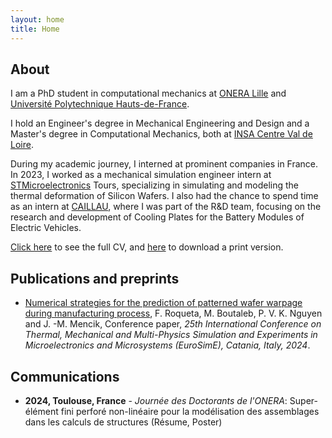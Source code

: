 ```yaml
---
layout: home
title: Home
---
```


## About

I am a PhD student in computational mechanics at [ONERA Lille](https://www.onera.fr/fr) and [Université Polytechnique Hauts-de-France](https://www.uphf.fr/).

I hold an Engineer's degree in Mechanical Engineering and Design and a Master's degree in Computational Mechanics, both at [INSA Centre Val de Loire](https://insa-centrevaldeloire.fr/fr/).

During my academic journey, I interned at prominent companies in France. In 2023, I worked as a mechanical simulation engineer intern at [STMicroelectronics](https://www.st.com/content/st_com/en.html) Tours, specializing in simulating and modeling the thermal deformation of Silicon Wafers. I also had the chance to spend time as an intern at [CAILLAU](https://www.caillau.com/?lang=fr), where I was part of the R&D team, focusing on the research and development of Cooling Plates for the Battery Modules of Electric Vehicles.

[Click here](/cv) to see the full CV, and [here](/CV_English.pdf) to download a print version.

## Publications and preprints

* [Numerical strategies for the prediction of patterned wafer warpage during manufacturing process](https://ieeexplore.ieee.org/document/10491558), F. Roqueta, M. Boutaleb, P. V. K. Nguyen and J. -M. Mencik, Conference paper, *25th International Conference on Thermal, Mechanical and Multi-Physics Simulation and Experiments in Microelectronics and Microsystems (EuroSimE), Catania, Italy, 2024*.

## Communications

* **2024, Toulouse, France** - *Journée des Doctorants de l'ONERA*: Super-élément fini perforé non-linéaire pour la modélisation des assemblages dans les calculs de structures (Résume, Poster)

<!-- {% include archive.html %} -->
